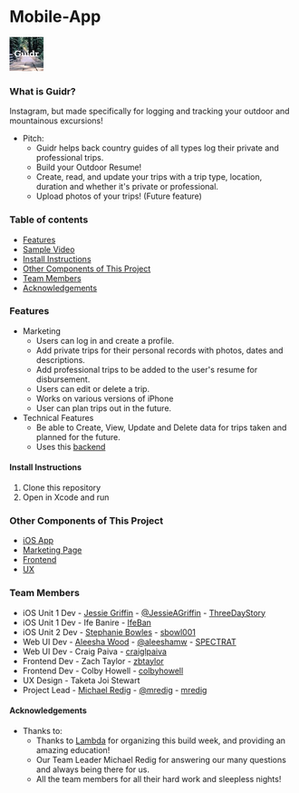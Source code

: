 # Mobile-App
![guidrapp logo](https://github.com/build-week-guidr-august-2019/Mobile-App/blob/master/GuidrApp_Logo_Tiny.jpg)

### What is Guidr?
Instagram, but made specifically for logging and tracking your outdoor and mountainous excursions!

* Pitch:
	* Guidr helps back country guides of all types log their private and professional trips.
	* Build your Outdoor Resume! 
  * Create, read, and update your trips with a trip type, location, duration and whether it's private or professional.
  * Upload photos of your trips! (Future feature)

### Table of contents
* [Features](#features)
* [Sample Video](#Sample-Video)
* [Install Instructions](#install-instructions)
* [Other Components of This Project](#other-components-of-this-project)
* [Team Members](#team-members)
* [Acknowledgements](#acknowledgements)

### Features
* Marketing
	* Users can log in and create a profile. 
	* Add private trips for their personal records with photos, dates and descriptions. 
	* Add professional trips to be added to the user's resume for disbursement.
	* Users can edit or delete a trip.
	* Works on various versions of iPhone
	* User can plan trips out in the future.
* Technical Features
	* Be able to Create, View, Update and Delete data for trips taken and planned for the future.
	* Uses this [backend](https://github.com/guidr-bw/guidr-BE)
		
#### Install Instructions
1. Clone this repository
2. Open in Xcode and run

### Other Components of This Project
- [iOS App](https://github.com/build-week-guidr-august-2019/Mobile-App)
- [Marketing Page](https://github.com/build-week-guidr-august-2019/Marketing-Page)
- [Frontend](https://github.com/build-week-guidr-august-2019/Front-End)
- [UX](https://www.figma.com/file/nnl2C3EkGxGdUvvMjdv0BT/Guidr-Wireframes?node-id=17089%3A424)

### Team Members
- iOS Unit 1 Dev - [Jessie Griffin](https://www.linkedin.com/in/jessie-ann-griffin/) - [@JessieAGriffin](https://twitter.com/jessieagriffin) - [ThreeDayStory](https://github.com/ThreeDayStory)
- iOS Unit 1 Dev - Ife Banire - [IfeBan](https://github.com/IfeBan)
- iOS Unit 2 Dev - [Stephanie Bowles](https://www.linkedin.com/in/stephanie-bowles-a5376261/) - [sbowl001](https://github.com/sbowl001)
- Web UI Dev - [Aleesha Wood](https://www.linkedin.com/in/aleesha-wood/) - [@aleeshamw](https://twitter.com/aleeshamw) - [SPECTRAT](https://github.com/SPECTRAT)
- Web UI Dev - Craig Paiva - [craiglpaiva](https://github.com/craiglpaiva)
- Frontend Dev - Zach Taylor - [zbtaylor](https://github.com/zbtaylor)
- Frontend Dev - Colby Howell - [colbyhowell](https://github.com/colbyhowell)
- UX Design - Taketa Joi Stewart
- Project Lead - [Michael Redig](https://www.linkedin.com/in/michael-redig/) - [@mredig](https://twitter.com/mredig) - [mredig](https://github.com/mredig)

#### Acknowledgements
* Thanks to:
	* Thanks to [Lambda](https://lambdaschool.com/) for organizing this build week, and providing an amazing education!
	* Our Team Leader Michael Redig for answering our many questions and always being there for us.
	* All the team members for all their hard work and sleepless nights!
